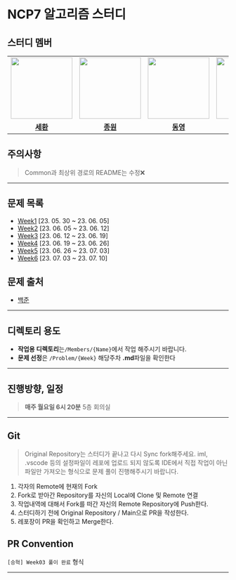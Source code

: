 # NCP7 알고리즘 스터디

## 스터디 멤버



<table>
 <tr>
    <td align="center"><a href="https://github.com/bongsh0112"><img src="https://avatars.githubusercontent.com/bongsh0112" width="140px;" alt=""></a></td>
    <td align="center"><a href="https://github.com/donsonioc2010"><img src="https://avatars.githubusercontent.com/donsonioc2010" width="140px;" alt=""></a></td>
    <td align="center"><a href="https://github.com/dongyoungs"><img src="https://avatars.githubusercontent.com/dongyoungs" width="140px;" alt=""></a></td>
    <td align="center"><a href="https://github.com/devmelonlee"><img src="https://avatars.githubusercontent.com/devmelonlee" width="140px;" alt=""></a></td>
    <td align="center"><a href="https://github.com/werybalert"><img src="https://avatars.githubusercontent.com/werybalert" width="140px;" alt=""></a></td>
    <td align="center"><a href="https://github.com/wooki37"><img src="https://avatars.githubusercontent.com/wooki37" width="140px;" alt=""></a></td>
    <td align="center"><a href="https://github.com/shin2012649"><img src="https://avatars.githubusercontent.com/shin2012649" width="140px;" alt=""></a></td>
    <td align="center"><a href="https://github.com/5dongdong"><img src="https://avatars.githubusercontent.com/5dongdong" width="140px;" alt=""></a></td>
  </tr>
  <tr>
    <td align="center"><a href="https://github.com/bongsh0112"><b>세환</b></a></td>
    <td align="center"><a href="https://github.com/donsonioc2010"><b>종원</b></a></td>
    <td align="center"><a href="https://github.com/dongyoungs"><b>동영</b></a></td>
    <td align="center"><a href="https://github.com/devmelonlee"><b>승혁</b></a></td>
    <td align="center"><a href="https://github.com/werybalert"><b>호일</b></a></td>
    <td align="center"><a href="https://github.com/wooki37"><b>현욱</b></a></td>
    <td align="center"><a href="https://github.com/shin2012649"><b>현우</b></a></td>
    <td align="center"><a href="https://github.com/5dongdong"><b>동현</b></a></td>
  </tr>
</table>


## 주의사항
> Common과 최상위 경로의 README는 수정❌

---

## 문제 목록
- [Week1](./Problem/Week1.md) \[23. 05. 30 ~ 23. 06. 05\]
- [Week2](./Problem/Week2.md) \[23. 06. 05 ~ 23. 06. 12\]
- [Week3](./Problem/Week3.md) \[23. 06. 12 ~ 23. 06. 19\]
- [Week4](./Problem/Week4.md) \[23. 06. 19 ~ 23. 06. 26\]
- [Week5](./Problem/Week5.md) \[23. 06. 26 ~ 23. 07. 03\]
- [Week6](./Problem/Week6.md) \[23. 07. 03 ~ 23. 07. 10\]

## 문제 출처
- [백준](https://www.acmicpc.net/step)

---

## 디렉토리 용도
- **작업용 디렉토리**는`/Members/{Name}`에서 작업 해주시기 바랍니다.
- **문제 선정**은 `/Problem/{Week}` 해당주차 **.md**파일을 확인한다

---

## 진행방향, 일정
> **매주 월요일 6시 20분** 5층 회의실

---

## Git
> Original Repository는 스터디가 끝나고 다시 Sync fork해주세요.
> iml, .vscode 등의 설정파일이 레포에 업로드 되지 않도록 IDE에서 직접 작업이 아닌 파일만 가져오는 형식으로 문제 풀이 진행해주시기 바랍니다.

1. 각자의 Remote에 현재의 Fork
2. Fork로 받아간 Repository를 자신의 Local에 Clone 및 Remote 연결
3. 작업내역에 대해서 Fork를 떠간 자신의 Remote Repository에 Push한다.
4. 스터디하기 전에 Original Repository / Main으로 PR을 작성한다.
5. 레포장이 PR을 확인하고 Merge한다.

## PR Convention
`[승혁] Week03 풀이 완료` 형식

---

